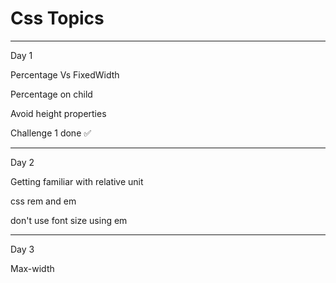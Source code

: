# Css Topics

------------------------------

Day 1

Percentage Vs FixedWidth

Percentage on child

Avoid height properties

Challenge 1 done ✅

------------------------------
Day 2 

Getting familiar with relative unit

css rem and em 

don't use font size using em

------------------------------
Day 3

Max-width